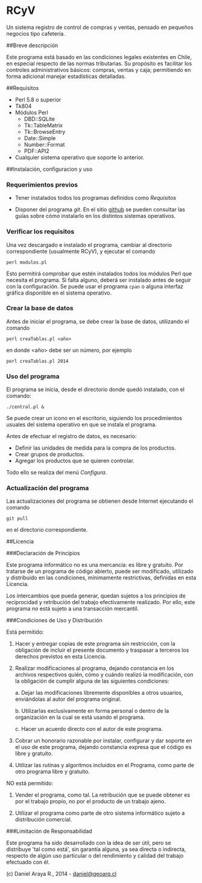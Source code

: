 RCyV
====

Un sistema registro de control de compras y ventas, pensado en pequeños 
negocios tipo cafetería.


##Breve descripción

Este programa está basado en las condiciones legales existentes en Chile,
en especial respecto de las normas tributarias. Su propósito es facilitar
los controles administrativos básicos: compras, ventas y caja; permitiendo
en forma adicional manejar estadísticas detalladas.

##Requisitos

+ Perl 5.8 o superior
+ Tk804
+ Módulos Perl 
  - DBD::SQLite
  - Tk::TableMatrix
  - Tk::BrowseEntry
  - Date::Simple
  - Number::Format
  - PDF::API2
+ Cualquier sistema operativo que soporte lo anterior.


##Instalación, configuracion y uso

### Requerimientos previos

+ Tener instalados todos los programas definidos como *Requisitos*
+ Disponer del programa *git*. En el sitio [github][] se pueden consultar
las guías sobre cómo instalarlo en los distintos sistemas operativos.

   [github]: http://github.com/guides/home


### Verificar los requisitos

Una vez descargado e instalado el programa, cambiar al directorio 
correspondiente (usualmente RCyV), y ejecutar el comando

	perl modulos.pl
	
Esto permitirá comprobar que estén instalados todos los módulos Perl que
necesita el programa. Si falta alguno, deberá ser instalado antes 
de seguir con la configuración. Se puede usar el programa `cpan` o alguna
interfaz gráfica disponible en el sistema operativo.

### Crear la base de datos

Antes de iniciar el programa, se debe crear la base de datos, utilizando
el comando

	perl creaTablas.pl <año>
	
en donde <año> debe ser un número, por ejemplo

	perl creaTablas.pl 2014

### Uso del programa

El programa se inicia, desde el directorio donde quedó instalado, con el 
comando:

	./central.pl &

Se puede crear un icono en el escritorio, siguiendo los procedimientos 
usuales del sistema operativo en que se instala el programa.

Antes de efectuar el registro de datos, es necesario:

+ Definir las unidades de medida para la compra de los productos.
+ Crear grupos de productos.
+ Agregar los productos que se quieren controlar.

Todo ello se realiza del menú *Configura*.


### Actualización del programa

Las actualizaciones del programa se obtienen desde Internet ejecutando 
el comando

	git pull
	
en el directorio correspondiente. 

##Licencia

###Declaración de Principios

Este programa informático no es una mercancía: es libre y gratuito. Por 
tratarse de un programa de código abierto, puede ser modificado, utilizado 
y distribuido en las condiciones, mínimamente restrictivas, definidas en 
esta Licencia.

Los intercambios que pueda generar, quedan sujetos a los principios de 
reciprocidad y retribución del trabajo efectivamente realizado. Por ello,
este programa *no* está sujeto a una transacción mercantil.


###Condiciones de Uso y Distribución

Está permitido:

1. Hacer y entregar copias de este programa sin restricción,
   con la obligación de incluir el presente documento y 
   traspasar a terceros los derechos previstos en esta Licencia.

2. Realizar modificaciones al programa, dejando constancia en 
   los archivos respectivos quién, cómo y cuándo realizó la
   modificación, con la obligación de cumplir alguna de las 
   siguientes condiciones:

	a. Dejar las modificaciones libremente disponibles a otros usuarios, enviándolas al autor del programa original.
      
	b. Utilizarlas exclusivamente en forma personal o dentro de la organización en la cual se está usando el programa.
      
	c. Hacer un acuerdo directo con el autor de este programa.

3. Cobrar un honorario razonable por instalar, configurar y
   dar soporte en el uso de este programa, dejando constancia
   expresa que el código es libre y gratuito.

4. Utilizar las rutinas y algoritmos incluidos en el Programa,
   como parte de otro programa libre y gratuito.

NO está permitido:

1. Vender el programa, como tal. La retribución que se puede
   obtener es por el trabajo propio, no por el producto de un
   trabajo ajeno.

2. Utilizar el programa como parte de otro sistema informático
   sujeto a distribución comercial.


###Limitación de Responsabilidad

Este programa ha sido desarrollado con la idea de ser útil, pero se 
distribuye 'tal como está', sin garantía alguna, ya  sea directa o 
indirecta, respecto de algún uso particular o del rendimiento y calidad 
del trabajo efectuado con él.

(c) Daniel Araya R., 2014 - <daniel@geoarq.cl>
